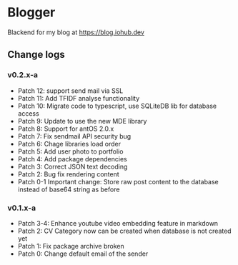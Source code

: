 # Blogger

Blackend for my blog at https://blog.iohub.dev


## Change logs

### v0.2.x-a
* Patch 12: support send mail via SSL
* Patch 11: Add TFIDF analyse functionality
* Patch 10: Migrate code to typescript, use SQLiteDB lib for database access
* Patch 9: Update to use the new MDE library
* Patch 8: Support for antOS 2.0.x
* Patch 7: Fix sendmail API security bug
* Patch 6: Chage libraries load order
* Patch 5: Add user photo to portfolio
* Patch 4: Add package dependencies
* Patch 3: Correct JSON text decoding
* Patch 2: Bug fix rendering content
* Patch 0-1 Important change: Store raw post content to the database instead of base64 string as before

### v0.1.x-a
* Patch 3-4: Enhance youtube video embedding feature in markdown
* Patch 2: CV Category now can be created when database is not created yet
* Patch 1: Fix package archive broken
* Patch 0: Change default email of the sender